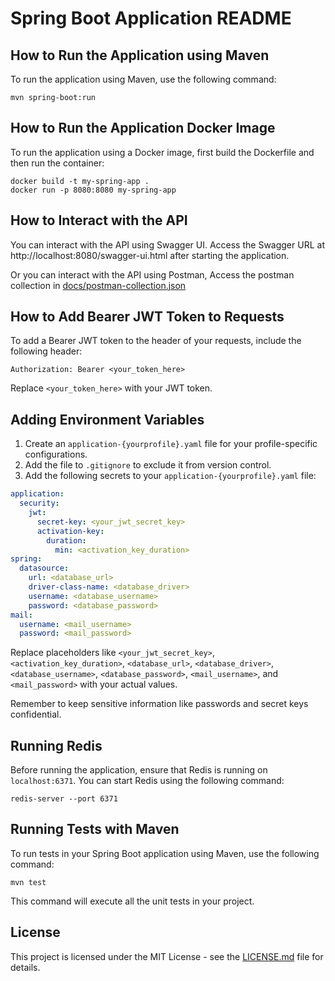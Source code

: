 # Spring Boot Application README

## How to Run the Application using Maven

To run the application using Maven, use the following command:

```shell
mvn spring-boot:run
```

## How to Run the Application Docker Image

To run the application using a Docker image, first build the Dockerfile and then run the container:

```shell
docker build -t my-spring-app .
docker run -p 8080:8080 my-spring-app
```

## How to Interact with the API

You can interact with the API using Swagger UI. Access the Swagger URL at http://localhost:8080/swagger-ui.html after starting the application.

Or you can interact with the API using Postman, Access the postman collection in [docs/postman-collection.json](docs/postman-collection.json)

## How to Add Bearer JWT Token to Requests

To add a Bearer JWT token to the header of your requests, include the following header:

```
Authorization: Bearer <your_token_here>
```

Replace `<your_token_here>` with your JWT token.

## Adding Environment Variables

1. Create an `application-{yourprofile}.yaml` file for your profile-specific configurations.
2. Add the file to `.gitignore` to exclude it from version control.
3. Add the following secrets to your `application-{yourprofile}.yaml` file:

```yaml
application:
  security:
    jwt:
      secret-key: <your_jwt_secret_key>
      activation-key:
        duration:
          min: <activation_key_duration>
spring:
  datasource:
    url: <database_url>
    driver-class-name: <database_driver>
    username: <database_username>
    password: <database_password>
mail:
  username: <mail_username>
  password: <mail_password>
```

Replace placeholders like `<your_jwt_secret_key>`, `<activation_key_duration>`, `<database_url>`, `<database_driver>`, `<database_username>`, `<database_password>`, `<mail_username>`, and `<mail_password>` with your actual values.

Remember to keep sensitive information like passwords and secret keys confidential.

## Running Redis

Before running the application, ensure that Redis is running on `localhost:6371`. You can start Redis using the following command:

```shell
redis-server --port 6371
```

## Running Tests with Maven

To run tests in your Spring Boot application using Maven, use the following command:

```shell
mvn test
```

This command will execute all the unit tests in your project.

## License

This project is licensed under the MIT License - see the [LICENSE.md](LICENSE) file for details.
